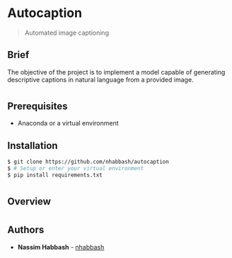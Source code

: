 # Autocaption
> Automated image captioning

## Brief
The objective of the project is to implement a model capable of generating descriptive captions in natural language from a provided image.

#
## Prerequisites
* Anaconda or a virtual environment

## Installation
```sh
$ git clone https://github.com/nhabbash/autocaption
$ # Setup or enter your virtual environment
$ pip install requirements.txt
```

#
## Overview

#
## Authors
* **Nassim Habbash** - [nhabbash](https://github.com/nhabbash)
